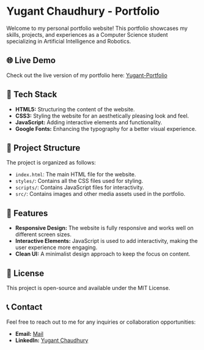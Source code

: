 # Yugant Chaudhury - Portfolio

Welcome to my personal portfolio website! This portfolio showcases my skills, projects, and experiences as a Computer Science student specializing in Artificial Intelligence and Robotics.

## 🌐 Live Demo

Check out the live version of my portfolio here: [Yugant-Portfolio](https://yugant1338.github.io/Yugant-Portfolio/)

## 🚀 Tech Stack

- **HTML5:** Structuring the content of the website.
- **CSS3:** Styling the website for an aesthetically pleasing look and feel.
- **JavaScript:** Adding interactive elements and functionality.
- **Google Fonts:** Enhancing the typography for a better visual experience.

## 📂 Project Structure

The project is organized as follows:

- `index.html`: The main HTML file for the website.
- `styles/`: Contains all the CSS files used for styling.
- `scripts/`: Contains JavaScript files for interactivity.
- `src/`: Contains images and other media assets used in the portfolio.

## 🎯 Features

- **Responsive Design:** The website is fully responsive and works well on different screen sizes.
- **Interactive Elements:** JavaScript is used to add interactivity, making the user experience more engaging.
- **Clean UI:** A minimalist design approach to keep the focus on content.

## 📄 License

This project is open-source and available under the MIT License.

## 📞 Contact

Feel free to reach out to me for any inquiries or collaboration opportunities:

- **Email:** [Mail](mailto:yugant.work@gmail.com)
- **LinkedIn:** [Yugant Chaudhury](https://www.linkedin.com/in/yugant-chaudhury-252288248/)
